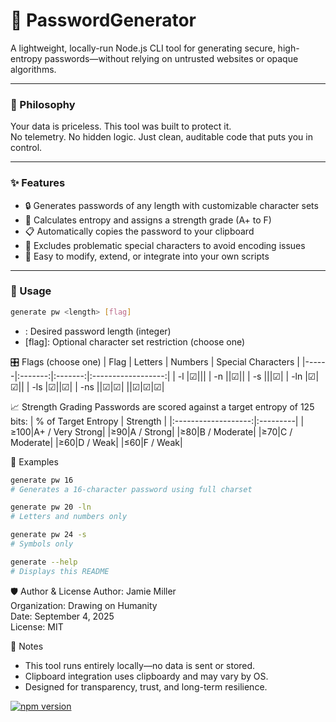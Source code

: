 # 🔐 PasswordGenerator

A lightweight, locally-run Node.js CLI tool for generating secure, high-entropy passwords—without relying on untrusted websites or opaque algorithms.

---

### 🧠 Philosophy

Your data is priceless. This tool was built to protect it.  
No telemetry. No hidden logic. Just clean, auditable code that puts you in control.

---

### ✨ Features

- 🔒 Generates passwords of any length with customizable character sets
- 🧮 Calculates entropy and assigns a strength grade (A+ to F)
- 📋 Automatically copies the password to your clipboard
- 🧼 Excludes problematic special characters to avoid encoding issues
- 🧰 Easy to modify, extend, or integrate into your own scripts

---

### 🚀 Usage

```bash
generate pw <length> [flag]
```
- <length>: Desired password length (integer)
- [flag]: Optional character set restriction (choose one)

🎛️ Flags (choose one)
| Flag | Letters | Numbers | Special Characters | 
|------|:-------:|:-------:|:------------------:| 
| -l   |☑||| 
| -n   ||☑|| 
| -s   |||☑| 
| -ln  |☑|☑|| 
| -ls  |☑||☑| 
| -ns  ||☑|☑|
|<none>|☑|☑|☑|

📈 Strength Grading
Passwords are scored against a target entropy of 125 bits:
| % of Target Entropy | Strength | 
|:-------------------:|:---------| 
|≥100|A+ / Very Strong| 
|≥90|A / Strong| 
|≥80|B / Moderate| 
|≥70|C / Moderate| 
|≥60|D / Weak|
|≤60|F / Weak| 

🧪 Examples
```bash
generate pw 16
# Generates a 16-character password using full charset

generate pw 20 -ln
# Letters and numbers only

generate pw 24 -s
# Symbols only

generate --help
# Displays this README
```
🛡️ Author & License
Author: Jamie Miller  
Organization: Drawing on Humanity  
Date: September 4, 2025  
License: MIT

💬 Notes
- This tool runs entirely locally—no data is sent or stored.
- Clipboard integration uses clipboardy and may vary by OS.
- Designed for transparency, trust, and long-term resilience.

[![npm version](https://img.shields.io/npm/v/@drawingonhumanity/passwordgenerator.svg)](https://www.npmjs.com/package/@drawingonhumanity/passwordgenerator)
